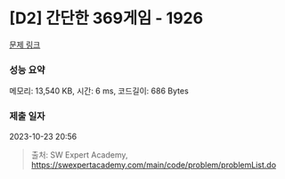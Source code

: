 # [D2] 간단한 369게임 - 1926 

[문제 링크](https://swexpertacademy.com/main/code/problem/problemDetail.do?contestProbId=AV5PTeo6AHUDFAUq) 

### 성능 요약

메모리: 13,540 KB, 시간: 6 ms, 코드길이: 686 Bytes

### 제출 일자

2023-10-23 20:56



> 출처: SW Expert Academy, https://swexpertacademy.com/main/code/problem/problemList.do